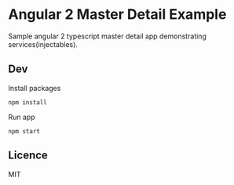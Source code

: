 # Angular 2 Master Detail Example

Sample angular 2 typescript master detail app demonstrating services(injectables).

## Dev
Install packages

```
npm install
```

Run app

```
npm start
```

## Licence
MIT